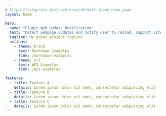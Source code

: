 ```yaml
---
# https://vitepress.dev/reference/default-theme-home-page
layout: home

hero:
  name: "Plugin Web Update Notification"
  text: "Detect webpage updates and notify user to reload. support vite, umijs and webpack."
  tagline: My great project tagline
  actions:
    - theme: brand
      text: Markdown Examples
      link: /markdown-examples
    - theme: alt
      text: API Examples
      link: /api-examples

features:
  - title: Feature A
    details: Lorem ipsum dolor sit amet, consectetur adipiscing elit
  - title: Feature B
    details: Lorem ipsum dolor sit amet, consectetur adipiscing elit
  - title: Feature C
    details: Lorem ipsum dolor sit amet, consectetur adipiscing elit
---
```


